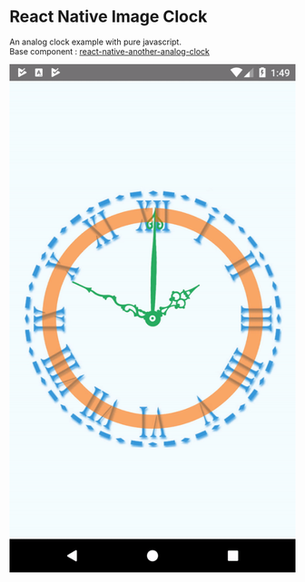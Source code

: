 # React Native Image Clock
An analog clock example with pure javascript.
<br>
Base component : <a href="https://www.npmjs.com/package/react-native-another-analog-clock">react-native-another-analog-clock</a>

 <img src="demo/demo.gif" width=540 >

